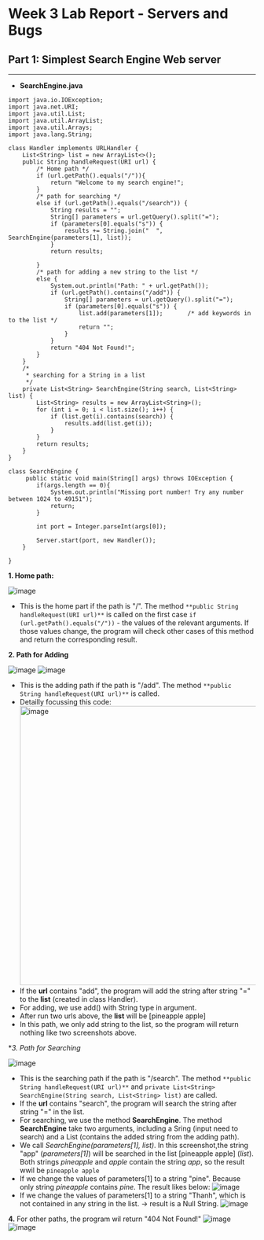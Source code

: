 # Week 3 Lab Report - Servers and Bugs
## Part 1: Simplest Search Engine Web server

---
* **SearchEngine.java**

```
import java.io.IOException;
import java.net.URI;
import java.util.List;
import java.util.ArrayList;
import java.util.Arrays;
import java.lang.String;

class Handler implements URLHandler {
    List<String> list = new ArrayList<>();
    public String handleRequest(URI url) {
        /* Home path */
        if (url.getPath().equals("/")){
            return "Welcome to my search engine!";
        } 
        /* path for searching */
        else if (url.getPath().equals("/search")) {
            String results = "";
            String[] parameters = url.getQuery().split("=");
            if (parameters[0].equals("s")) {
                results += String.join("  ", SearchEngine(parameters[1], list));         
            }
            return results;
            
        } 
        /* path for adding a new string to the list */
        else {
            System.out.println("Path: " + url.getPath());
            if (url.getPath().contains("/add")) { 
                String[] parameters = url.getQuery().split("=");
                if (parameters[0].equals("s")) {
                    list.add(parameters[1]);       /* add keywords in to the list */
                    return "";
                } 
            }
            return "404 Not Found!";
        }
    }
    /*
     * searching for a String in a list
     */
    private List<String> SearchEngine(String search, List<String> list) {
        List<String> results = new ArrayList<String>();
        for (int i = 0; i < list.size(); i++) {
            if (list.get(i).contains(search)) {
                results.add(list.get(i));
            }
        }
        return results;
    }
}

class SearchEngine {
     public static void main(String[] args) throws IOException {
        if(args.length == 0){
            System.out.println("Missing port number! Try any number between 1024 to 49151");
            return;
        }

        int port = Integer.parseInt(args[0]);

        Server.start(port, new Handler());
    }
    
}
```
**1. Home path:** 

   ![image](https://user-images.githubusercontent.com/114208205/195788974-d78036ab-abbf-4ea9-ae78-d0a885e73e90.png)
   * This is the home part if the path is "/". The method `**public String handleRequest(URI url)**` is called on the first case `if (url.getPath().equals("/"))` - the values of the relevant arguments. If those values change, the program will check other cases of this method and return the corresponding result.
   
**2. Path for Adding**

   ![image](https://user-images.githubusercontent.com/114208205/195801696-002e2ae5-d67c-4514-83b3-9e4cd22eac09.png)
   ![image](https://user-images.githubusercontent.com/114208205/195801776-f8028e30-9ca7-4f01-8e72-b81bc4e27424.png)
  * This is the adding path if the path is "/add". The method `**public String handleRequest(URI url)**` is called.
  * Detailly focussing this code:
    <img width="568" alt="image" src="https://user-images.githubusercontent.com/114208205/195805172-3df461a2-3766-4b81-97ad-ede7e7ea9aef.png">
  * If the **url** contains "add", the program will add the string after string "=" to the **list** (created in class Handler).
  * For adding, we use add() with String type in argument. 
  * After run two urls above, the **list** will be [pineapple apple]   
  * In this path, we only add string to the list, so the program will return nothing like two screenshots above.
  
**3. Path for Searching*

   ![image](https://user-images.githubusercontent.com/114208205/195802295-182f3cf5-9b22-4acf-a336-a94e6b735a57.png)
   * This is the searching path if the path is "/search". The method `**public String handleRequest(URI url)**` and `private List<String> SearchEngine(String search, List<String> list)` are called.
   * If the **url** contains "search", the program will search the string after string "=" in the list.
   * For searching, we use the method **SearchEngine**. The method **SearchEngine** take two arguments, including a Sring (input need to search) and a List (contains the added string from the adding path).
   * We call *SearchEngine(parameters[1], list)*. In this screenshot,the string "app" (*parameters[1]*) will be searched in the list [pineapple apple] (*list*). Both strings *pineapple* and *apple* contain the string *app*, so the result wwil be `pineapple apple`
   * If we change the values of parameters[1] to a string "pine". Because only string *pineapple* contains *pine*. The result likes below:
    ![image](https://user-images.githubusercontent.com/114208205/195812017-8c354f4b-9f6c-48d6-a391-d2dca8e20494.png)
   * If we change the values of parameters[1] to a string "Thanh", which is not contained in any string in the list. -> result is a Null String.
    ![image](https://user-images.githubusercontent.com/114208205/195812608-394e939f-5650-4fcc-be24-61080ac4fbd4.png)
     
**4.** For other paths, the program wil return "404 Not Found!"
      ![image](https://user-images.githubusercontent.com/114208205/195813318-495fc31f-86be-417d-87d5-9014822be2f8.png)
      ![image](https://user-images.githubusercontent.com/114208205/195813411-d637db5d-336b-4f2c-9641-28b179137842.png)


    



